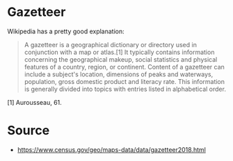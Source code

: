 # Gazetteer

Wikipedia has a pretty good explanation:

> A gazetteer is a geographical dictionary or directory used in conjunction with a map or atlas.[1] It typically contains information concerning the geographical makeup, social statistics and physical features of a country, region, or continent. Content of a gazetteer can include a subject's location, dimensions of peaks and waterways, population, gross domestic product and literacy rate. This information is generally divided into topics with entries listed in alphabetical order.

[1] Aurousseau, 61.

# Source

* https://www.census.gov/geo/maps-data/data/gazetteer2018.html
